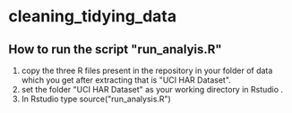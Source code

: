 # cleaning_tidying_data

## How to run the script "run_analyis.R"
1. copy the three R files present in the repository in your folder of data which you get after extracting that is "UCI HAR Dataset".
2. set the folder "UCI HAR Dataset" as your working directory in Rstudio .
3. In Rstudio type source("run_analysis.R")
